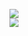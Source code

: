 [![](https://img.shields.io/badge/Made%20With-Github%20Spray-lightgrey.svg?style=for-the-badge&logo=github)](https://github.com/Annihil/github-spray#8045)  
[![](https://i.imgur.com/2DrTn0Z.gif)](https://github.com/Annihil/github-spray)